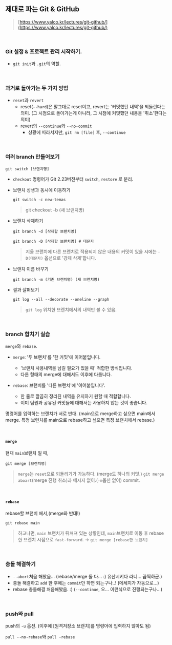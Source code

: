 ## 제대로 파는 Git & GitHub

> [https://www.yalco.kr/lectures/git-github/](https://www.yalco.kr/lectures/git-github/)

<br />

### Git 설정 & 프로젝트 관리 시작하기.

- `git init`과 `.git`의 역할.

<br />

### 과거로 돌아가는 두 가지 방법

- `reset`과 `revert`
  - reset(`--hard`)은 말그대로 reset이고, revert는 '커밋했던 내역'을 되돌린다는 의미. (그 시점으로 돌아가는게 아니라, 그 시점에 커밋했던 내용을 '취소'한다는 의미)
  - revert의 `--continue`와 `--no-commit`
    - 상황에 따라서지만, `git rm [file]` 후, `--continue`

<br />

### 여러 branch 만들어보기

`git switch [브랜치명]`<br />

- `checkout` 명령어가 Git 2.23버전부터 `switch`, `restore` 로 분리.<br />
- 브랜치 성생과 동시에 이동하기<br />

  ```
  git switch -c new-temas
  ```

  > git checkout -b (새 브랜치명)<br />

- 브랜치 삭제하기

  ```
  git branch -d [삭제할 브랜치명]
  ```

  ```
  git branch -D [삭제할 브랜치명] # 대문자
  ```

  > 지울 브랜치에 다른 브랜치로 적용되지 않은 내용의 커밋이 있을 시에는 `-D(대문자)` 옵션으로 '강제 삭제'합니다.

- 브랜치 이름 바꾸기

  ```
  git branch -m (기존 브랜치명) (새 브랜치명)
  ```

- 결과 살펴보기

  ```
  git log --all --decorate --oneline --graph
  ```

  > `git log` 위치한 브랜치에서의 내역만 볼 수 있음.

<br />

### branch 합치기 실습

`merge`와 `rebase`.<br />

- `merge`: '두 브랜치'를 '한 커밋'에 이어붙입니다.<br />

  - '브랜치 사용내역을 남길 필요가 있을 때' 적합한 방식입니다.
  - 다른 형태의 merge에 대해서도 이후에 다룹니다.

- `rebase`: 브랜치를 '다른 브랜치'에 '이어붙입니다'.<br />
  - 한 줄로 깔끔히 정리된 내역을 유지하기 원할 때 적합합니다.
  - 이미 팀원과 공유된 커밋들에 대해서는 사용하지 않는 것이 좋습니다.

명령어를 입력하는 브랜치가 서로 반대. (main으로 merge하고 싶으면 main에서 merge. 특정 브런치를 main으로 rebase하고 싶으면 특정 브랜치에서 rebase.)

<br />

#### `merge`

현재 `main`브랜치 일 때,<br />

`git merge [브랜치명]`<br />

> `merge`는 `reset`으로 되돌리기가 가능하다. (merge도 하나의 커밋.)
> `git merge aboart`(merge 진행 취소)과 메시지 없이.(`-m`옵션 없이) commit.

<br />

#### `rebase`

rebase할 브랜치 에서,(merge와 반대!)<br />

`git rebase main`<br />

> 하고나면, `main` 브랜치가 뒤쳐져 있는 상황인데, `main`브랜치로 이동 후 rebase한 브랜치 시점으로 `fast-forward`. -> `git merge [rebase한 브랜치]`

<br />

### 충돌 해결하기

- `--abort`처음 해봤음... (rebase/merge 둘 다... :) 유산시키다 라니... 끔찍하군.)
- 충돌 해결하고 `add` 한 후에는 `commit`만 하면 되는구나..! (메세지가 자동으로...)
- rebase 충돌해결 처음해봤음. :) (`--continue`, 오... 이런식으로 진행되는구나...)

<br />

### push와 pull

push의 `-u` 옵션. (이후에 [원격저장소 브랜치]를 명령어에 입력하지 않아도 됨)<br />

`pull --no-rebase`와 `pull -rebase`
